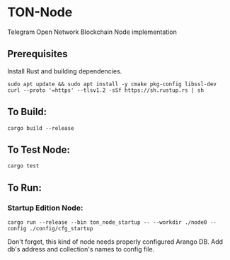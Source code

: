 # TON-Node
Telegram Open Network Blockchain Node implementation

## Prerequisites

Install Rust and building dependencies.

```commandline
sudo apt update && sudo apt install -y cmake pkg-config libssl-dev
curl --proto '=https' --tlsv1.2 -sSf https://sh.rustup.rs | sh 
```

## To Build:

```commandline
cargo build --release
```

## To Test Node:

```
cargo test
```

## To Run:

### Startup Edition Node:
```
cargo run --release --bin ton_node_startup -- --workdir ./node0 --config ./config/cfg_startup
```
Don't forget, this kind of node needs properly configured Arango DB. Add db's address and collection's names to config file. 
